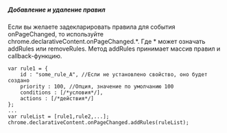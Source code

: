 ##### Добавление и удаление правил

Если вы желаете задекларировать правила для события onPageChanged, то используйте chrome.declarativeContent.onPageChanged.\*. Где \* может означать addRules или removeRules. Метод addRules принимает массив правил и callback-функцию.

```
var rule1 = {
    id : "some_rule_A", //Если не установлено свойство, оно будет создано
    priority : 100, //Опция, значение по умолчанию 100
    conditions : [/*условия*/],
    actions : [/*действия*/]
};
...
var ruleList = [rule1,rule2,...];
chrome.declarativeContent.onPageChanged.addRules(ruleList);
```


